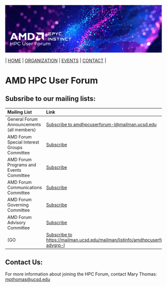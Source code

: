 <img src="images/Smaller-AMDHPCUserTraining_header.png" alt="Comet Rack View" width="700px" />


| [HOME](https://amdhpcuserforum.github.io) | [ORGANIZATION](https://amdhpcuserforum.github.io/organization) | [EVENTS](https://amdhpcuserforum.github.io/events) | [CONTACT](https://amdhpcuserforum.github.io/contact) |


# AMD HPC User Forum 

## Subsribe to our mailing lists:

| **Mailing List** |  **Link** |
| :----- | :----- |
| General Forum Announcements (all members) | [Subscribe to amdhpcuserforum-l@mailman.ucsd.edu](https://mailman.ucsd.edu/mailman/listinfo/amdhpcuserforum-l) |
| AMD Forum Special Interest Groups Committee | [Subscribe](https://mailman.ucsd.edu/mailman/listinfo/amdhpcuserforum-sig-l) |
| AMD Forum Programs and Events Committee | [Subscribe](https://mailman.ucsd.edu/mailman/listinfo/amdhpcuserforum-pgms-l) |
| AMD Forum Communications Committee | [Subscribe](https://mailman.ucsd.edu/mailman/listinfo/amdhpcuserforum-comms-l) |
| AMD Forum Governing Committee | [Subscribe](https://mailman.ucsd.edu/mailman/listinfo/amdhpcuserforum-gov-l) |
| AMD Forum Advisory Committee | [Subscribe](https://mailman.ucsd.edu/mailman/listinfo/amdhpcuserforum-advgrp-l) |
[GO| <a href="https://mailman.ucsd.edu/mailman/listinfo/amdhpcuserforum-advgrp-l" target="_blank">Subscribe to https://mailman.ucsd.edu/mailman/listinfo/amdhpcuserforum-advgrp-l</a> |


## Contact Us:

For more information about joining the HPC Forum, contact Mary Thomas: mpthomas@ucsd.edu
